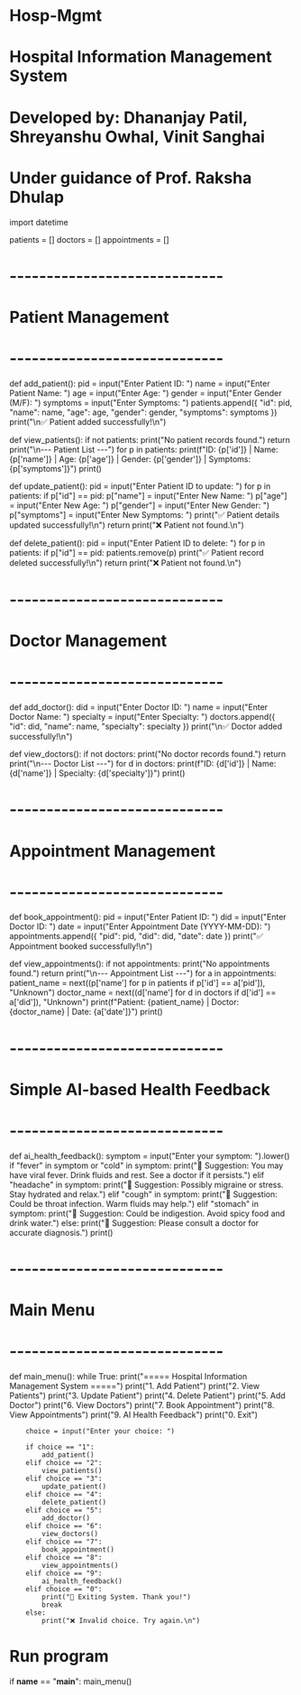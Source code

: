 # Hosp-Mgmt
# Hospital Information Management System
# Developed by: Dhananjay Patil, Shreyanshu Owhal, Vinit Sanghai
# Under guidance of Prof. Raksha Dhulap

import datetime

patients = []
doctors = []
appointments = []

# -----------------------------
# Patient Management
# -----------------------------
def add_patient():
    pid = input("Enter Patient ID: ")
    name = input("Enter Patient Name: ")
    age = input("Enter Age: ")
    gender = input("Enter Gender (M/F): ")
    symptoms = input("Enter Symptoms: ")
    patients.append({
        "id": pid,
        "name": name,
        "age": age,
        "gender": gender,
        "symptoms": symptoms
    })
    print("\n✅ Patient added successfully!\n")

def view_patients():
    if not patients:
        print("No patient records found.")
        return
    print("\n--- Patient List ---")
    for p in patients:
        print(f"ID: {p['id']} | Name: {p['name']} | Age: {p['age']} | Gender: {p['gender']} | Symptoms: {p['symptoms']}")
    print()

def update_patient():
    pid = input("Enter Patient ID to update: ")
    for p in patients:
        if p["id"] == pid:
            p["name"] = input("Enter New Name: ")
            p["age"] = input("Enter New Age: ")
            p["gender"] = input("Enter New Gender: ")
            p["symptoms"] = input("Enter New Symptoms: ")
            print("✅ Patient details updated successfully!\n")
            return
    print("❌ Patient not found.\n")

def delete_patient():
    pid = input("Enter Patient ID to delete: ")
    for p in patients:
        if p["id"] == pid:
            patients.remove(p)
            print("✅ Patient record deleted successfully!\n")
            return
    print("❌ Patient not found.\n")

# -----------------------------
# Doctor Management
# -----------------------------
def add_doctor():
    did = input("Enter Doctor ID: ")
    name = input("Enter Doctor Name: ")
    specialty = input("Enter Specialty: ")
    doctors.append({
        "id": did,
        "name": name,
        "specialty": specialty
    })
    print("\n✅ Doctor added successfully!\n")

def view_doctors():
    if not doctors:
        print("No doctor records found.")
        return
    print("\n--- Doctor List ---")
    for d in doctors:
        print(f"ID: {d['id']} | Name: {d['name']} | Specialty: {d['specialty']}")
    print()

# -----------------------------
# Appointment Management
# -----------------------------
def book_appointment():
    pid = input("Enter Patient ID: ")
    did = input("Enter Doctor ID: ")
    date = input("Enter Appointment Date (YYYY-MM-DD): ")
    appointments.append({
        "pid": pid,
        "did": did,
        "date": date
    })
    print("✅ Appointment booked successfully!\n")

def view_appointments():
    if not appointments:
        print("No appointments found.")
        return
    print("\n--- Appointment List ---")
    for a in appointments:
        patient_name = next((p['name'] for p in patients if p['id'] == a['pid']), "Unknown")
        doctor_name = next((d['name'] for d in doctors if d['id'] == a['did']), "Unknown")
        print(f"Patient: {patient_name} | Doctor: {doctor_name} | Date: {a['date']}")
    print()

# -----------------------------
# Simple AI-based Health Feedback
# -----------------------------
def ai_health_feedback():
    symptom = input("Enter your symptom: ").lower()
    if "fever" in symptom or "cold" in symptom:
        print("🤖 Suggestion: You may have viral fever. Drink fluids and rest. See a doctor if it persists.")
    elif "headache" in symptom:
        print("🤖 Suggestion: Possibly migraine or stress. Stay hydrated and relax.")
    elif "cough" in symptom:
        print("🤖 Suggestion: Could be throat infection. Warm fluids may help.")
    elif "stomach" in symptom:
        print("🤖 Suggestion: Could be indigestion. Avoid spicy food and drink water.")
    else:
        print("🤖 Suggestion: Please consult a doctor for accurate diagnosis.")
    print()

# -----------------------------
# Main Menu
# -----------------------------
def main_menu():
    while True:
        print("===== Hospital Information Management System =====")
        print("1. Add Patient")
        print("2. View Patients")
        print("3. Update Patient")
        print("4. Delete Patient")
        print("5. Add Doctor")
        print("6. View Doctors")
        print("7. Book Appointment")
        print("8. View Appointments")
        print("9. AI Health Feedback")
        print("0. Exit")

        choice = input("Enter your choice: ")

        if choice == "1":
            add_patient()
        elif choice == "2":
            view_patients()
        elif choice == "3":
            update_patient()
        elif choice == "4":
            delete_patient()
        elif choice == "5":
            add_doctor()
        elif choice == "6":
            view_doctors()
        elif choice == "7":
            book_appointment()
        elif choice == "8":
            view_appointments()
        elif choice == "9":
            ai_health_feedback()
        elif choice == "0":
            print("👋 Exiting System. Thank you!")
            break
        else:
            print("❌ Invalid choice. Try again.\n")

# Run program
if __name__ == "__main__":
    main_menu()
